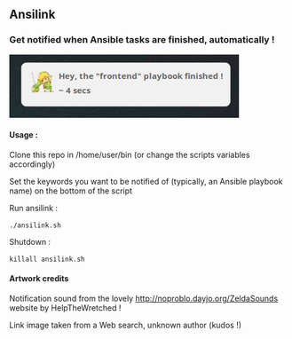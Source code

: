 ## Ansilink

### Get notified when Ansible tasks are finished, automatically !

![alt text](data/notification.png)

#### Usage : 

Clone this repo in /home/user/bin (or change the scripts variables accordingly)

Set the keywords you want to be notified of (typically, an Ansible playbook name) on the bottom of the script

Run ansilink :

    ./ansilink.sh

Shutdown :

    killall ansilink.sh

#### Artwork credits

Notification sound from the lovely http://noproblo.dayjo.org/ZeldaSounds website by HelpTheWretched !

Link image taken from a Web search, unknown author (kudos !)
